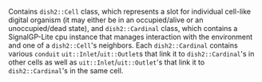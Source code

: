 Contains `dish2::Cell` class, which represents a slot for individual cell-like digital organism (it may either be in an occupied/alive or an unoccupied/dead state), and `dish2::Cardinal` class, which contains a SignalGP-Lite cpu instance that manages interaction with the environment and one of a `dish2::Cell`'s neighbors.
Each `dish2::Cardinal` contains various `conduit` `uit::Inlet`/`uit::Outlet`s that link it to `dish2::Cardinal`'s in other cells as well as `uit::Inlet`/`uit::Outlet`'s that link it to `dish2::Cardinal`'s in the same cell.
